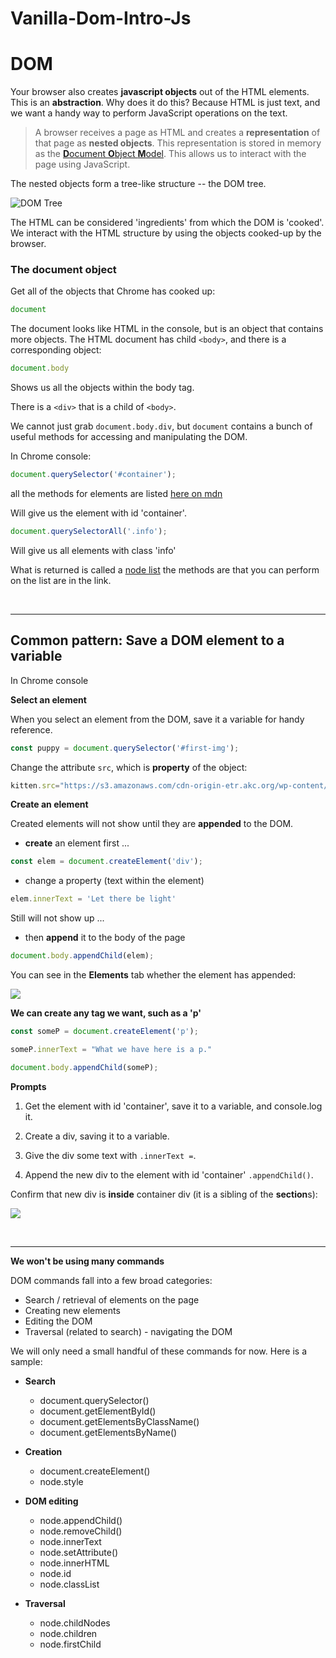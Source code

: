 # Vanilla-Dom-Intro-Js

# DOM

Your browser also creates **javascript objects** out of the HTML elements. This is an **abstraction**. Why does it do this? Because HTML is just text, and we want a handy way to perform JavaScript operations on the text.

> A browser receives a page as HTML and creates a **representation** of that page as **nested objects**. This representation is stored in memory as the [**D**ocument **O**bject **M**odel](https://developer.mozilla.org/en-US/docs/Web/API/Document_Object_Model/Introduction). This allows us to interact with the page using JavaScript.

The nested objects form a tree-like structure -- the DOM tree.

![DOM Tree](https://www.webstepbook.com/supplements/slides/images/dom_tree.gif)

The HTML can be considered 'ingredients' from which the DOM is 'cooked'. We interact with the HTML structure by using the objects cooked-up by the browser.


### The document object

Get all of the objects that Chrome has cooked up:

```javascript
document
```

The document looks like HTML in the console, but is an object that contains more objects. The HTML document has child `<body>`, and there is a corresponding object:

```javascript
document.body
```

Shows us all the objects within the body tag.

There is a `<div>` that is a child of `<body>`.

We cannot just grab `document.body.div`, but `document` contains a bunch of useful methods for accessing and manipulating the DOM.


In Chrome console:

```javascript
document.querySelector('#container');
```

all the methods for elements are listed [here on mdn](https://developer.mozilla.org/en-US/docs/Web/API/Element)

Will give us the element with id 'container'.

```javascript
document.querySelectorAll('.info');
```

Will give us all elements with class 'info'

What is returned is called a [node list](https://developer.mozilla.org/en-US/docs/Web/API/NodeList) the methods are that you can perform on the list are in the link.

<br>
<hr>

## Common pattern: Save a DOM element to a variable

In Chrome console

**Select an element**

When you select an element from the DOM, save it a variable for handy reference.

```javascript
const puppy = document.querySelector('#first-img');
```

Change the attribute `src`, which is **property** of the object:

```javascript
kitten.src="https://s3.amazonaws.com/cdn-origin-etr.akc.org/wp-content/uploads/2018/03/12191542/Two-Newfoundland-puppies-running-outside-header.jpg"
```
**Create an element**

Created elements will not show until they are **appended** to the DOM.

* **create** an element first ...

```javascript
const elem = document.createElement('div');
```

* change a property (text within the element)

```javascript
elem.innerText = 'Let there be light'
```
Still will not show up ...

* then **append** it to the body of the page

```javascript
document.body.appendChild(elem);
```

You can see in the **Elements** tab whether the element has appended:

![](https://i.imgur.com/2mJQ9Dl.png)


**We can create any tag we want, such as a 'p'**

```javascript
const someP = document.createElement('p');

someP.innerText = "What we have here is a p."

document.body.appendChild(someP);
```

**Prompts**

1. Get the element with id 'container', save it to a variable, and console.log it.

2.  Create a div, saving it to a variable.

3.  Give the div some text with `.innerText =`.

4.  Append the new div to the element with id 'container' `.appendChild()`.

Confirm that new div is **inside** container div (it is a sibling of the **section**s):

![](https://i.imgur.com/5UwEaWD.png)

<br>
<hr>


**We won't be using many commands**

DOM commands fall into a few broad categories:

* Search / retrieval of elements on the page
* Creating new elements
* Editing the DOM
* Traversal (related to search) - navigating the DOM

We will only need a small handful of these commands for now. Here is a sample:

* **Search**
  * document.querySelector()
  * document.getElementById()
  * document.getElementsByClassName()
  * document.getElementsByName()

* **Creation**
  * document.createElement()
  * node.style
* **DOM editing**
  * node.appendChild()
  * node.removeChild()
  * node.innerText
  * node.setAttribute()
  * node.innerHTML
  * node.id
  * node.classList
* **Traversal**
  * node.childNodes
  * node.children
  * node.firstChild

